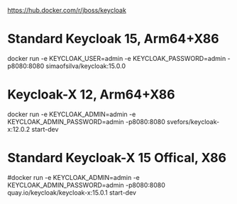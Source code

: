 https://hub.docker.com/r/jboss/keycloak

# Standard Keycloak 15, Arm64+X86
docker run -e KEYCLOAK_USER=admin -e KEYCLOAK_PASSWORD=admin -p8080:8080 simaofsilva/keycloak:15.0.0

# Keycloak-X 12, Arm64+X86
docker run -e KEYCLOAK_ADMIN=admin -e KEYCLOAK_ADMIN_PASSWORD=admin -p8080:8080 svefors/keycloak-x:12.0.2 start-dev

# Standard Keycloak-X 15 Offical, X86
#docker run -e KEYCLOAK_ADMIN=admin -e KEYCLOAK_ADMIN_PASSWORD=admin -p8080:8080 quay.io/keycloak/keycloak-x:15.0.1 start-dev
